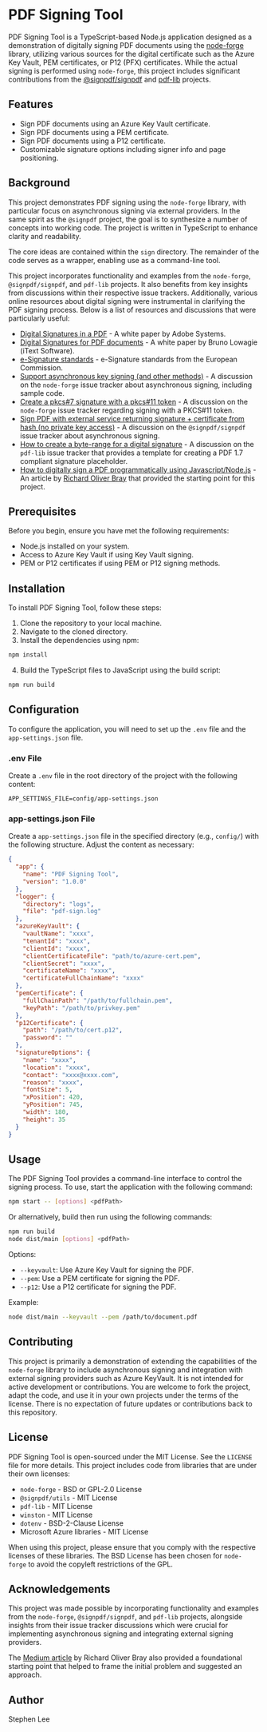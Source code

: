 # PDF Signing Tool

PDF Signing Tool is a TypeScript-based Node.js application designed as a demonstration of digitally signing PDF documents using the [node-forge](https://github.com/digitalbazaar/forge) library, utilizing various sources for the digital certificate such as the Azure Key Vault, PEM certificates, or P12 (PFX) certificates. While the actual signing is performed using `node-forge`, this project includes significant contributions from the [@signpdf/signpdf](https://github.com/vbuch/node-signpdf) and [pdf-lib](https://github.com/Hopding/pdf-lib) projects.

## Features

- Sign PDF documents using an Azure Key Vault certificate.
- Sign PDF documents using a PEM certificate.
- Sign PDF documents using a P12 certificate.
- Customizable signature options including signer info and page positioning.

## Background

This project demonstrates PDF signing using the `node-forge` library, with particular focus on asynchronous signing via external providers. In the same spirit as the `@signpdf` project, the goal is to synthesize a number of concepts into working code. The project is written in TypeScript to enhance clarity and readability.

The core ideas are contained within the `sign` directory. The remainder of the code serves as a wrapper, enabling use as a command-line tool.

This project incorporates functionality and examples from the `node-forge`, `@signpdf/signpdf`, and `pdf-lib` projects. It also benefits from key insights from discussions within their respective issue trackers. Additionally, various online resources about digital signing were instrumental in clarifying the PDF signing process. Below is a list of resources and discussions that were particularly useful:

- [Digital Signatures in a PDF](https://www.adobe.com/devnet-docs/acrobatetk/tools/DigSig/Acrobat_DigitalSignatures_in_PDF.pdf) - A white paper by Adobe Systems.
- [Digital Signatures for PDF documents](https://itextpdf.com/sites/default/files/2018-12/digitalsignatures20130304.pdf) - A white paper by Bruno Lowagie (iText Software).
- [e-Signature standards](https://ec.europa.eu/digital-building-blocks/wikis/display/DIGITAL/Standards+and+specifications) - e-Signature standards from the European Commission.
- [Support asynchronous key signing (and other methods)](https://github.com/digitalbazaar/forge/issues/861) - A discussion on the `node-forge` issue tracker about asynchronous signing, including sample code.
- [Create a pkcs#7 signature with a pkcs#11 token](https://github.com/digitalbazaar/forge/issues/729) - A discussion on the `node-forge` issue tracker regarding signing with a PKCS#11 token.
- [Sign PDF with external service returning signature + certificate from hash (no private key access)](https://github.com/vbuch/node-signpdf/issues/46) - A discussion on the `@signpdf/signpdf` issue tracker about asynchronous signing.
- [How to create a byte-range for a digital signature](https://github.com/Hopding/pdf-lib/issues/112) - A discussion on the `pdf-lib` issue tracker that provides a template for creating a PDF 1.7 compliant signature placeholder.
- [How to digitally sign a PDF programmatically using Javascript/Node.js](https://medium.com/caution-your-blast/how-to-digitally-sign-a-pdf-programmatically-using-javascript-nodejs-54194af7bdc3) - An article by [Richard Oliver Bray](https://github.com/RichardBray) that provided the starting point for this project.

## Prerequisites

Before you begin, ensure you have met the following requirements:

- Node.js installed on your system.
- Access to Azure Key Vault if using Key Vault signing.
- PEM or P12 certificates if using PEM or P12 signing methods.

## Installation

To install PDF Signing Tool, follow these steps:

1. Clone the repository to your local machine.
2. Navigate to the cloned directory.
3. Install the dependencies using npm:

```bash
npm install
```

4. Build the TypeScript files to JavaScript using the build script:

```bash
npm run build
```

## Configuration

To configure the application, you will need to set up the `.env` file and the `app-settings.json` file.

### .env File

Create a `.env` file in the root directory of the project with the following content:

```env
APP_SETTINGS_FILE=config/app-settings.json
```

### app-settings.json File

Create a `app-settings.json` file in the specified directory (e.g., `config/`) with the following structure. Adjust the content as necessary:

```json
{
  "app": {
    "name": "PDF Signing Tool",
    "version": "1.0.0"
  },
  "logger": {
    "directory": "logs",
    "file": "pdf-sign.log"
  },
  "azureKeyVault": {
    "vaultName": "xxxx",
    "tenantId": "xxxx",
    "clientId": "xxxx",
    "clientCertificateFile": "path/to/azure-cert.pem",
    "clientSecret": "xxxx",
    "certificateName": "xxxx",
    "certificateFullChainName": "xxxx"
  },
  "pemCertificate": {
    "fullChainPath": "/path/to/fullchain.pem",
    "keyPath": "/path/to/privkey.pem"
  },
  "p12Certificate": {
    "path": "/path/to/cert.p12",
    "password": ""
  },
  "signatureOptions": {
    "name": "xxxx",
    "location": "xxxx",
    "contact": "xxxx@xxxx.com",
    "reason": "xxxx",
    "fontSize": 5,
    "xPosition": 420,
    "yPosition": 745,
    "width": 180,
    "height": 35
  }
}
```

## Usage

The PDF Signing Tool provides a command-line interface to control the signing process. To use, start the application with the following command:

```bash
npm start -- [options] <pdfPath>
```

Or alternatively, build then run using the following commands:

```bash
npm run build
node dist/main [options] <pdfPath>
```

Options:
- `--keyvault`: Use Azure Key Vault for signing the PDF.
- `--pem`: Use a PEM certificate for signing the PDF.
- `--p12`: Use a P12 certificate for signing the PDF.

Example:

```bash
node dist/main --keyvault --pem /path/to/document.pdf
```

## Contributing

This project is primarily a demonstration of extending the capabilities of the `node-forge` library to include asynchronous signing and integration with external signing providers such as Azure KeyVault. It is not intended for active development or contributions. You are welcome to fork the project, adapt the code, and use it in your own projects under the terms of the license. There is no expectation of future updates or contributions back to this repository.

## License

PDF Signing Tool is open-sourced under the MIT License. See the `LICENSE` file for more details. This project includes code from libraries that are under their own licenses:

- `node-forge` - BSD or GPL-2.0 License
- `@signpdf/utils` - MIT License
- `pdf-lib` - MIT License
- `winston` - MIT License
- `dotenv` - BSD-2-Clause License
- Microsoft Azure libraries - MIT License

When using this project, please ensure that you comply with the respective licenses of these libraries. The BSD License has been chosen for `node-forge` to avoid the copyleft restrictions of the GPL.

## Acknowledgements

This project was made possible by incorporating functionality and examples from the `node-forge`, `@signpdf/signpdf`, and `pdf-lib` projects, alongside insights from their issue tracker discussions which were crucial for implementing asynchronous signing and integrating external signing providers.

The [Medium article](https://medium.com/caution-your-blast/how-to-digitally-sign-a-pdf-programmatically-using-javascript-nodejs-54194af7bdc3) by Richard Oliver Bray also provided a foundational starting point that helped to frame the initial problem and suggested an approach.

## Author

Stephen Lee
